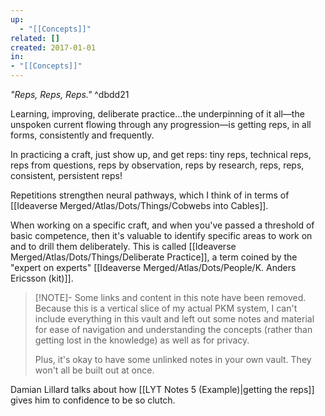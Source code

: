 ```yaml
---
up:
  - "[[Concepts]]"
related: []
created: 2017-01-01
in:
- "[[Concepts]]"
---
```

 *"Reps, Reps, Reps."*   ^dbdd21

Learning, improving, deliberate practice…the underpinning of it all—the unspoken current flowing through any progression—is getting reps, in all forms, consistently and frequently.

In practicing a craft, just show up, and get reps: tiny reps, technical reps, reps from questions, reps by observation, reps by research, reps, reps, consistent, persistent reps! 

Repetitions strengthen neural pathways, which I think of in terms of [[Ideaverse Merged/Atlas/Dots/Things/Cobwebs into Cables]].

When working on a specific craft, and when you've passed a threshold of basic competence, then it's valuable to identify specific areas to work on and to drill them deliberately. This is called [[Ideaverse Merged/Atlas/Dots/Things/Deliberate Practice]], a term coined by the "expert on experts" [[Ideaverse Merged/Atlas/Dots/People/K. Anders Ericsson (kit)]].

> [!NOTE]- Some links and content in this note have been removed.
> Because this is a vertical slice of my actual PKM system, I can't include everything in this vault and left out some notes and material for ease of navigation and understanding the concepts (rather than getting lost in the knowledge) as well as for privacy. 
>  
> Plus, it's okay to have some unlinked notes in your own vault. They won't all be built out at once.

Damian Lillard talks about how [[LYT Notes 5 (Example)|getting the reps]] gives him to confidence to be so clutch.

